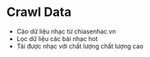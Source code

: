 # Crawl Data
- Cào dữ liệu nhạc từ chiasenhac.vn
- Lọc dữ liệu các bài nhạc hot
- Tải được nhạc với chất lượng chất lượng cao

